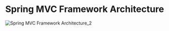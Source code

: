 # Spring MVC Framework Architecture

![Spring MVC Framework Architecture_2](https://user-images.githubusercontent.com/60464237/151766194-18ddefd9-c453-4fd7-8d2e-d7e3e5465854.png)
